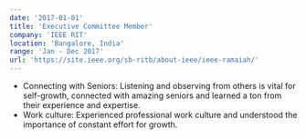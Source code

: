 ```yaml
---
date: '2017-01-01'
title: 'Executive Committee Member'
company: 'IEEE RIT'
location: 'Bangalore, India'
range: 'Jan - Dec 2017'
url: 'https://site.ieee.org/sb-ritb/about-ieee/ieee-ramaiah/'
---
```


- Connecting with Seniors: Listening and observing from others is vital for self-growth, connected with amazing seniors and learned a ton from their experience and expertise.
- Work culture: Experienced professional work culture and understood the importance of constant effort for growth.
